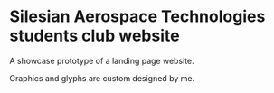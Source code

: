 # Silesian Aerospace Technologies students club website

A showcase prototype of a landing page website.

Graphics and glyphs are custom designed by me.

